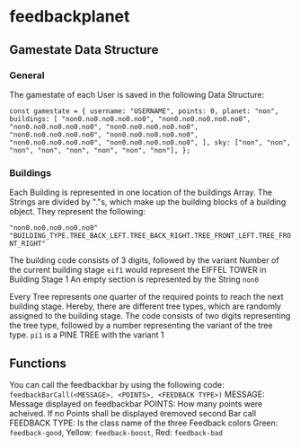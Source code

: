 # feedbackplanet

## Gamestate Data Structure

### General

The gamestate of each User is saved in the following Data Structure:

`const gamestate = { username: "USERNAME", points: 0, planet: "non", buildings: [ "non0.no0.no0.no0.no0", "non0.no0.no0.no0.no0", "non0.no0.no0.no0.no0", "non0.no0.no0.no0.no0", "non0.no0.no0.no0.no0", "non0.no0.no0.no0.no0", "non0.no0.no0.no0.no0", "non0.no0.no0.no0.no0", ], sky: ["non", "non", "non", "non", "non", "non", "non", "non"], };`

### Buildings

Each Building is represented in one location of the buildings Array. The Strings are divided by "."s, which make up the building blocks of a building object.
They represent the following:

`"non0.no0.no0.no0.no0"`
`"BUILDING_TYPE.TREE_BACK_LEFT.TREE_BACK_RIGHT.TREE_FRONT_LEFT.TREE_FRONT_RIGHT"`

The building code consists of 3 digits, followed by the variant Number of the current building stage
`eif1` would represent the EIFFEL TOWER in Building Stage 1
An empty section is represented by the String `non0`

Every Tree represents one quarter of the required points to reach the next building stage. Hereby, there are different tree types, which are randomly assigned to the building stage.
The code consists of two digits representing the tree type, followed by a number representing the variant of the tree type.
`pi1` is a PINE TREE with the variant 1

## Functions

You can call the feedbackbar by using the following code: `feedbackBarCall(<MESSAGE>, <POINTS>, <FEEDBACK TYPE>)`
MESSAGE: Message displayed on feedbackbar
POINTS: How many points were acheived. If no Points shall be displayed `0`removed second Bar call
FEEDBACK TYPE: Is the class name of the three Feedback colors Green: `feedback-good`, Yellow: `feedback-boost`, Red: `feedback-bad`
